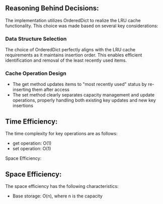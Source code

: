 
## Reasoning Behind Decisions:
The implementation utilizes OrderedDict to realize the LRU cache functionality. This choice was made based on several key considerations:

### Data Structure Selection
The choice of OrderedDict perfectly aligns with the LRU cache requirements as it maintains insertion order. This enables efficient identification and removal of the least recently used items.

### Cache Operation Design

* The get method updates items to "most recently used" status by re-inserting them after access
* The set method clearly separates capacity management and update operations, properly handling both existing key updates and new key insertions

## Time Efficiency:
The time complexity for key operations are as follows:
* get operation: O(1)
* set operation: O(1)

Space Efficiency:
## Space Efficiency:
The space efficiency has the following characteristics:
* Base storage: O(n), where n is the capacity
